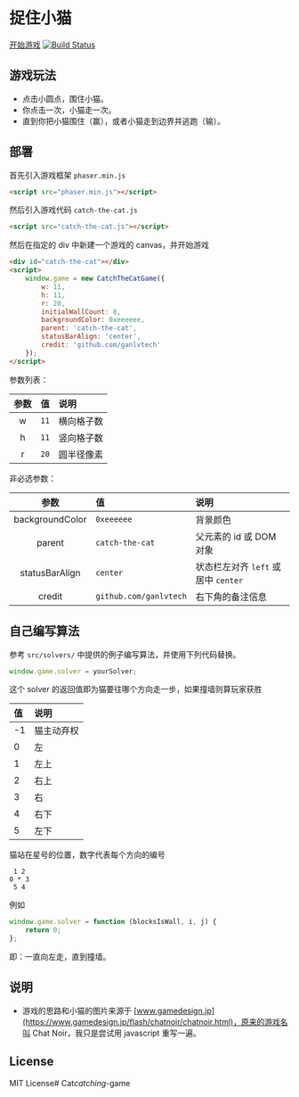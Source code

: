 # 捉住小猫

[开始游戏](https://ganlvtech.github.io/phaser-catch-the-cat/)
[![Build Status](https://www.travis-ci.org/ganlvtech/phaser-catch-the-cat.svg?branch=master)](https://www.travis-ci.org/ganlvtech/phaser-catch-the-cat)

## 游戏玩法

* 点击小圆点，围住小猫。
* 你点击一次，小猫走一次。
* 直到你把小猫围住（赢），或者小猫走到边界并逃跑（输）。

## 部署

首先引入游戏框架 `phaser.min.js`

```html
<script src="phaser.min.js"></script>
```

然后引入游戏代码 `catch-the-cat.js`

```html
<script src="catch-the-cat.js"></script>
```

然后在指定的 div 中新建一个游戏的 canvas，并开始游戏

```html
<div id="catch-the-cat"></div>
<script>
    window.game = new CatchTheCatGame({
        w: 11,
        h: 11,
        r: 20,
        initialWallCount: 8,
        backgroundColor: 0xeeeeee,
        parent: 'catch-the-cat',
        statusBarAlign: 'center',
        credit: 'github.com/ganlvtech'
    });
</script>
```

参数列表：

| 参数  | 值    | 说明       |
| :---: | :---: | :--------- |
| w     | `11`  | 横向格子数 |
| h     | `11`  | 竖向格子数 |
| r     | `20`  | 圆半径像素 |

非必选参数：

| 参数            | 值                     | 说明                                |
| :-------------: | :--------------------- | :---------------------------------- |
| backgroundColor | `0xeeeeee`             | 背景颜色                            |
| parent          | `catch-the-cat`        | 父元素的 id 或 DOM 对象             |
| statusBarAlign  | `center`               | 状态栏左对齐 `left` 或居中 `center` |
| credit          | `github.com/ganlvtech` | 右下角的备注信息                    |

## 自己编写算法

参考 `src/solvers/` 中提供的例子编写算法，并使用下列代码替换。

```js
window.game.solver = yourSolver;
```

这个 solver 的返回值即为猫要往哪个方向走一步，如果撞墙则算玩家获胜

| 值 | 说明 |
| :--- | :---------------------- |
| -1 | 猫主动弃权 |
| 0  | 左 |
| 1  | 左上 |
| 2  | 右上 |
| 3  | 右 |
| 4  | 右下 |
| 5  | 左下 |

猫站在星号的位置，数字代表每个方向的编号

```plain
 1 2
0 * 3
 5 4
```

例如

```js
window.game.solver = function (blocksIsWall, i, j) {
    return 0;
};
```

即：一直向左走，直到撞墙。

## 说明

* 游戏的思路和小猫的图片来源于 [www.gamedesign.jp](https://www.gamedesign.jp/flash/chatnoir/chatnoir.html)，原来的游戏名叫 Chat Noir，我只是尝试用 javascript 重写一遍。

## License

MIT License#   C a t _ c a t c h i n g _ - g a m e  
 